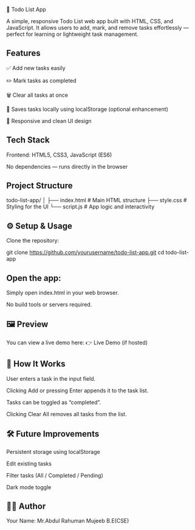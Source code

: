 📝 Todo List App

A simple, responsive Todo List web app built with HTML, CSS, and JavaScript. It allows users to add, mark, and remove tasks effortlessly — perfect for learning or lightweight task management.


## Features

✅ Add new tasks easily

✏️ Mark tasks as completed

🗑️ Clear all tasks at once

💾 Saves tasks locally using localStorage (optional enhancement)

📱 Responsive and clean UI design

## Tech Stack

Frontend: HTML5, CSS3, JavaScript (ES6)

No dependencies — runs directly in the browser

## Project Structure
todo-list-app/
│
├── index.html      # Main HTML structure
├── style.css       # Styling for the UI
└── script.js       # App logic and interactivity

## ⚙️ Setup & Usage

Clone the repository:

git clone https://github.com/yourusername/todo-list-app.git
cd todo-list-app


## Open the app:

Simply open index.html in your web browser.

No build tools or servers required.

## 🖼️ Preview

You can view a live demo here:
👉 Live Demo (if hosted)

## 🧠 How It Works

User enters a task in the input field.

Clicking Add or pressing Enter appends it to the task list.

Tasks can be toggled as “completed”.

Clicking Clear All removes all tasks from the list.

## 🛠️ Future Improvements

Persistent storage using localStorage

Edit existing tasks

Filter tasks (All / Completed / Pending)

Dark mode toggle

## 👨‍💻 Author

Your Name: Mr.Abdul Rahuman Mujeeb B.E(CSE)